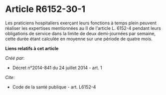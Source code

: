 # Article R6152-30-1

Les praticiens hospitaliers exerçant leurs fonctions à temps plein peuvent réaliser les expertises mentionnées au II de
l'article L. 6152-4 pendant leurs obligations de service dans la limite de deux demi-journées par semaine, cette durée étant
calculée en moyenne sur une période de quatre mois.

**Liens relatifs à cet article**

_Créé par_:

  - Décret n°2014-841 du 24 juillet 2014 - art. 1

_Cite_:

  - Code de la santé publique - art. L6152-4
